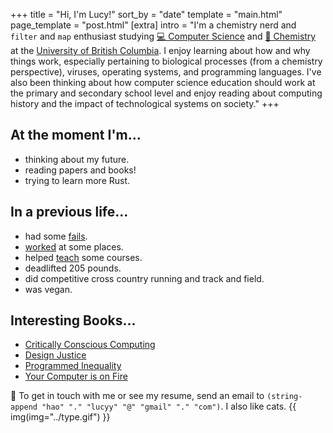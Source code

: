 +++
title = "Hi, I'm Lucy!"
sort_by = "date"
template = "main.html"
page_template = "post.html"
[extra]
intro = "I'm a chemistry nerd and `filter` and `map` enthusiast studying [💻 Computer Science](https://www.cs.ubc.ca/) and [🧪 Chemistry](https://www.chem.ubc.ca/) at the [University of British Columbia](https://www.ubc.ca/). I enjoy learning about how and why things work, especially pertaining to biological processes (from a chemistry perspective), viruses, operating systems, and programming languages. I've also been thinking about how computer science education should work at the primary and secondary school level and enjoy reading about computing history and the impact of technological systems on society."
+++

<div class="flex-col">
<div>

## At the moment I'm...
- thinking about my future.
- reading papers and books!
- trying to learn more Rust.

</div>

<div>

## In a previous life...
- had some [fails](@/me/fails.md).
- [worked](@/me/experience.md) at some places.
- helped [teach](@/me/experience.md) some courses.
- deadlifted 205 pounds.
- did competitive cross country running and track and field.
- was vegan.

</div>
</div>

<div>

## Interesting Books...
- [Critically Conscious Computing](https://criticallyconsciouscomputing.org/)
- [Design Justice](https://design-justice.pubpub.org/)
- [Programmed Inequality](https://mitpress.mit.edu/books/programmed-inequality)
- [Your Computer is on Fire](https://mitpress.mit.edu/books/your-computer-fire)

</div>

💖 To get in touch with me or see my resume, send an email to `(string-append "hao" "." "lucyy" "@" "gmail" "." "com")`. I also like cats.
{{ img(img="../type.gif") }}



